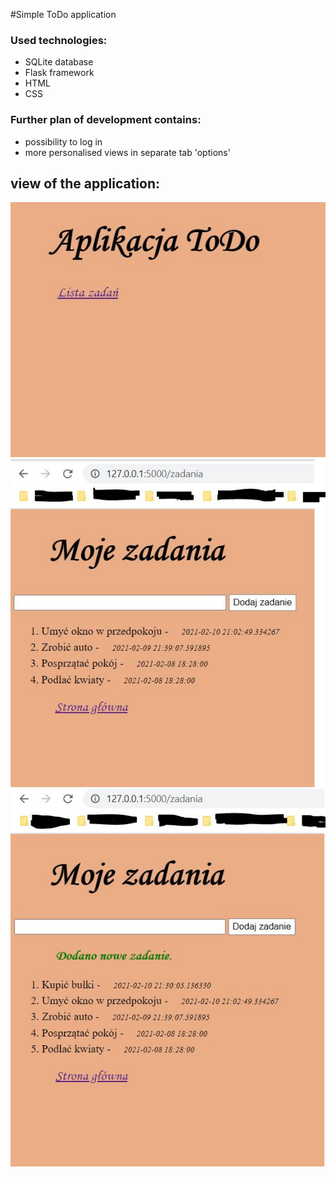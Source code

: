 #Simple ToDo application 

### Used technologies:
- SQLite database
- Flask framework
- HTML
- CSS

### Further plan of development contains:
- possibility to log in
- more personalised views in separate tab 'options'


## view of the application:
![shot1.jpg](screenshots/shot.JPG)
![shot2.jpg](screenshots/shot2.JPG)
![shot3.jpg](screenshots/shot3.JPG)